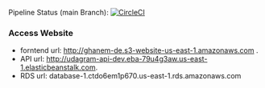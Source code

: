 Pipeline Status (main Branch):
[![CircleCI](https://circleci.com/gh/AbdullahGhanem/New-Hosting-Full-Stack-Application.svg?style=svg)](https://circleci.com/gh/AbdullahGhanem/New-Hosting-Full-Stack-Application)


### Access Website

* forntend url: http://ghanem-de.s3-website-us-east-1.amazonaws.com .
* API url: http://udagram-api-dev.eba-79u4g3aw.us-east-1.elasticbeanstalk.com.
* RDS url: database-1.ctdo6em1p670.us-east-1.rds.amazonaws.com
